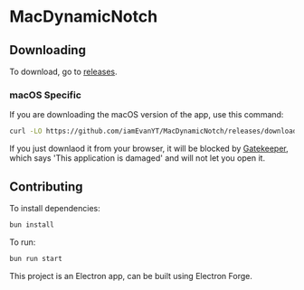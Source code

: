 # MacDynamicNotch

## Downloading
To download, go to [releases](https://github.com/iamEvanYT/MacDynamicNotch/releases).

### macOS Specific
If you are downloading the macOS version of the app, use this command:
```bash
curl -LO https://github.com/iamEvanYT/MacDynamicNotch/releases/download/<release>/macdynamicnotch-macos.dmg
```
If you just downlaod it from your browser, it will be blocked by [Gatekeeper](https://disable-gatekeeper.github.io/), which says 'This application is damaged' and will not let you open it.

## Contributing

To install dependencies:

```bash
bun install
```

To run:

```bash
bun run start
```

This project is an Electron app, can be built using Electron Forge.